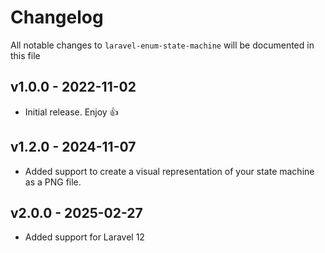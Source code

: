 # Changelog

All notable changes to `laravel-enum-state-machine` will be documented in this file

## v1.0.0 - 2022-11-02

- Initial release. Enjoy 👍

## v1.2.0 - 2024-11-07

- Added support to create a visual representation of your state machine as a PNG file.

## v2.0.0 - 2025-02-27

- Added support for Laravel 12